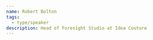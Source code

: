 ```yaml
---
name: Robert Bolton
tags:
  - type/speaker
description: Head of Foresight Studio at Idea Couture
---
```

